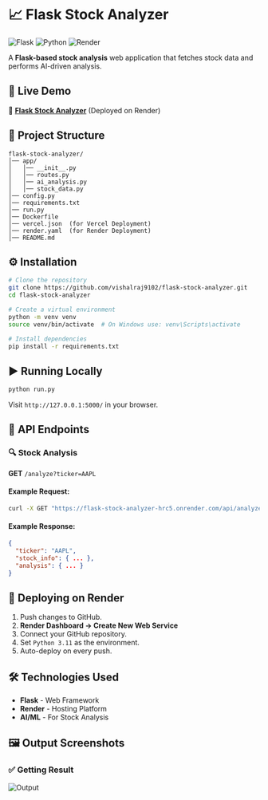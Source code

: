 # 📈 Flask Stock Analyzer

![Flask](https://img.shields.io/badge/Flask-Stock%20Analyzer-blue.svg)
![Python](https://img.shields.io/badge/Python-3.11-blue.svg)
![Render](https://img.shields.io/badge/Deployed%20on-Render-blue.svg)

A **Flask-based stock analysis** web application that fetches stock data and performs AI-driven analysis.

## 🚀 Live Demo
🔗 **[Flask Stock Analyzer](https://flask-stock-analyzer-hrc5.onrender.com/)** (Deployed on Render)

## 📂 Project Structure
```
flask-stock-analyzer/
│── app/
│   │── __init__.py
│   │── routes.py
│   │── ai_analysis.py
│   │── stock_data.py
│── config.py
│── requirements.txt
│── run.py
│── Dockerfile
│── vercel.json  (for Vercel Deployment)
│── render.yaml  (for Render Deployment)
│── README.md
```

## ⚙️ Installation

```sh
# Clone the repository
git clone https://github.com/vishalraj9102/flask-stock-analyzer.git
cd flask-stock-analyzer

# Create a virtual environment
python -m venv venv
source venv/bin/activate  # On Windows use: venv\Scripts\activate

# Install dependencies
pip install -r requirements.txt
```

## ▶️ Running Locally
```sh
python run.py
```

Visit `http://127.0.0.1:5000/` in your browser.

## 📡 API Endpoints
### 🔍 Stock Analysis
**GET** `/analyze?ticker=AAPL`

#### Example Request:
```sh
curl -X GET "https://flask-stock-analyzer-hrc5.onrender.com/api/analyze?ticker=AAPL"
```
#### Example Response:
```json
{
  "ticker": "AAPL",
  "stock_info": { ... },
  "analysis": { ... }
}
```

## 🚀 Deploying on Render
1. Push changes to GitHub.
2. **Render Dashboard → Create New Web Service**
3. Connect your GitHub repository.
4. Set `Python 3.11` as the environment.
5. Auto-deploy on every push.

## 🛠️ Technologies Used
- **Flask** - Web Framework
- **Render** - Hosting Platform
- **AI/ML** - For Stock Analysis

## 🖼️ **Output Screenshots**
### ✅ **Getting Result**
![Output](flask-stock-analyzer/static/s-11.png)
